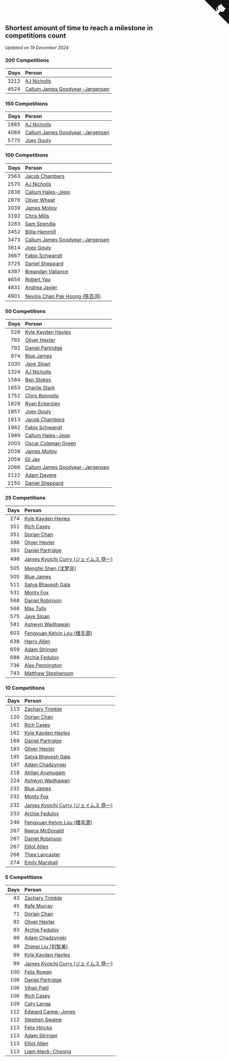 ## Shortest amount of time to reach a milestone in competitions count

*Updated on 19 December 2024*


### 200 Competitions

| Days | Person |
| ---: | :--- |
| 3212 | [AJ Nicholls](https://www.worldcubeassociation.org/persons/2015NICH04) |
| 4524 | [Callum James Goodyear-Jørgensen](https://www.worldcubeassociation.org/persons/2012GOOD02) |

### 150 Competitions

| Days | Person |
| ---: | :--- |
| 2885 | [AJ Nicholls](https://www.worldcubeassociation.org/persons/2015NICH04) |
| 4069 | [Callum James Goodyear-Jørgensen](https://www.worldcubeassociation.org/persons/2012GOOD02) |
| 5770 | [Joey Gouly](https://www.worldcubeassociation.org/persons/2007GOUL01) |

### 100 Competitions

| Days | Person |
| ---: | :--- |
| 2563 | [Jacob Chambers](https://www.worldcubeassociation.org/persons/2017CHAM09) |
| 2570 | [AJ Nicholls](https://www.worldcubeassociation.org/persons/2015NICH04) |
| 2836 | [Callum Hales-Jepp](https://www.worldcubeassociation.org/persons/2012HALE01) |
| 2976 | [Oliver Wheat](https://www.worldcubeassociation.org/persons/2016WHEA01) |
| 3039 | [James Molloy](https://www.worldcubeassociation.org/persons/2011MOLL01) |
| 3192 | [Chris Mills](https://www.worldcubeassociation.org/persons/2014MILL04) |
| 3283 | [Sam Spendla](https://www.worldcubeassociation.org/persons/2015SPEN01) |
| 3452 | [Billie Hammill](https://www.worldcubeassociation.org/persons/2015HAMM01) |
| 3473 | [Callum James Goodyear-Jørgensen](https://www.worldcubeassociation.org/persons/2012GOOD02) |
| 3614 | [Joey Gouly](https://www.worldcubeassociation.org/persons/2007GOUL01) |
| 3667 | [Fabio Schwandt](https://www.worldcubeassociation.org/persons/2014SCHW02) |
| 3725 | [Daniel Sheppard](https://www.worldcubeassociation.org/persons/2009SHEP01) |
| 4397 | [Breandan Vallance](https://www.worldcubeassociation.org/persons/2007VALL01) |
| 4656 | [Robert Yau](https://www.worldcubeassociation.org/persons/2009YAUR01) |
| 4831 | [Andrea Javier](https://www.worldcubeassociation.org/persons/2010JAVI01) |
| 4901 | [Nevins Chan Pak Hoong (陈百鸿)](https://www.worldcubeassociation.org/persons/2010CHAN20) |

### 50 Competitions

| Days | Person |
| ---: | :--- |
| 526 | [Kyle Kayden Hayles](https://www.worldcubeassociation.org/persons/2022HAYL02) |
| 785 | [Oliver Hexter](https://www.worldcubeassociation.org/persons/2022HEXT01) |
| 792 | [Daniel Partridge](https://www.worldcubeassociation.org/persons/2022PART02) |
| 974 | [Blue James](https://www.worldcubeassociation.org/persons/2022JAME01) |
| 1030 | [Jaye Sloan](https://www.worldcubeassociation.org/persons/2022SLOA01) |
| 1324 | [AJ Nicholls](https://www.worldcubeassociation.org/persons/2015NICH04) |
| 1584 | [Ben Stokes](https://www.worldcubeassociation.org/persons/2018STOK01) |
| 1653 | [Charlie Stark](https://www.worldcubeassociation.org/persons/2014STAR05) |
| 1752 | [Chris Bonnello](https://www.worldcubeassociation.org/persons/2019BONN05) |
| 1828 | [Ryan Eckersley](https://www.worldcubeassociation.org/persons/2019ECKE02) |
| 1857 | [Joey Gouly](https://www.worldcubeassociation.org/persons/2007GOUL01) |
| 1913 | [Jacob Chambers](https://www.worldcubeassociation.org/persons/2017CHAM09) |
| 1982 | [Fabio Schwandt](https://www.worldcubeassociation.org/persons/2014SCHW02) |
| 1989 | [Callum Hales-Jepp](https://www.worldcubeassociation.org/persons/2012HALE01) |
| 2003 | [Oscar Coleman Green](https://www.worldcubeassociation.org/persons/2018GREE09) |
| 2038 | [James Molloy](https://www.worldcubeassociation.org/persons/2011MOLL01) |
| 2059 | [Eli Jay](https://www.worldcubeassociation.org/persons/2014JAYE01) |
| 2066 | [Callum James Goodyear-Jørgensen](https://www.worldcubeassociation.org/persons/2012GOOD02) |
| 2122 | [Adam Devere](https://www.worldcubeassociation.org/persons/2018DEVE02) |
| 2150 | [Daniel Sheppard](https://www.worldcubeassociation.org/persons/2009SHEP01) |

### 25 Competitions

| Days | Person |
| ---: | :--- |
| 274 | [Kyle Kayden Hayles](https://www.worldcubeassociation.org/persons/2022HAYL02) |
| 351 | [Rich Casey](https://www.worldcubeassociation.org/persons/2023CASE06) |
| 351 | [Dorian Chan](https://www.worldcubeassociation.org/persons/2023DORI01) |
| 386 | [Oliver Hexter](https://www.worldcubeassociation.org/persons/2022HEXT01) |
| 393 | [Daniel Partridge](https://www.worldcubeassociation.org/persons/2022PART02) |
| 498 | [James Kyoichi Curry (ジェイムス 恭一)](https://www.worldcubeassociation.org/persons/2023CURR06) |
| 505 | [Mengfei Shen (沈梦非)](https://www.worldcubeassociation.org/persons/2018SHEN07) |
| 505 | [Blue James](https://www.worldcubeassociation.org/persons/2022JAME01) |
| 511 | [Satya Bhavesh Gala](https://www.worldcubeassociation.org/persons/2022GALA03) |
| 531 | [Monty Fox](https://www.worldcubeassociation.org/persons/2023FOXM01) |
| 568 | [Daniel Robinson](https://www.worldcubeassociation.org/persons/2023ROBI10) |
| 568 | [Max Tully](https://www.worldcubeassociation.org/persons/2023TULL04) |
| 575 | [Jaye Sloan](https://www.worldcubeassociation.org/persons/2022SLOA01) |
| 581 | [Ashwyn Wadhawan](https://www.worldcubeassociation.org/persons/2022WADH02) |
| 603 | [Fengyuan Kelvin Lou (楼丰源)](https://www.worldcubeassociation.org/persons/2023LOUF01) |
| 638 | [Harry Allen](https://www.worldcubeassociation.org/persons/2023ALLE01) |
| 659 | [Adam Stringer](https://www.worldcubeassociation.org/persons/2023STRI02) |
| 688 | [Archie Fedulov](https://www.worldcubeassociation.org/persons/2022FEDU01) |
| 736 | [Alex Pennington](https://www.worldcubeassociation.org/persons/2022PENN04) |
| 743 | [Matthew Stephenson](https://www.worldcubeassociation.org/persons/2022STEP04) |

### 10 Competitions

| Days | Person |
| ---: | :--- |
| 113 | [Zachary Trimble](https://www.worldcubeassociation.org/persons/2024TRIM01) |
| 120 | [Dorian Chan](https://www.worldcubeassociation.org/persons/2023DORI01) |
| 161 | [Rich Casey](https://www.worldcubeassociation.org/persons/2023CASE06) |
| 162 | [Kyle Kayden Hayles](https://www.worldcubeassociation.org/persons/2022HAYL02) |
| 169 | [Daniel Partridge](https://www.worldcubeassociation.org/persons/2022PART02) |
| 183 | [Oliver Hexter](https://www.worldcubeassociation.org/persons/2022HEXT01) |
| 195 | [Satya Bhavesh Gala](https://www.worldcubeassociation.org/persons/2022GALA03) |
| 197 | [Adam Chadzynski](https://www.worldcubeassociation.org/persons/2022CHAD02) |
| 218 | [Ahilan Arumugam](https://www.worldcubeassociation.org/persons/2023ARUM01) |
| 224 | [Ashwyn Wadhawan](https://www.worldcubeassociation.org/persons/2022WADH02) |
| 232 | [Blue James](https://www.worldcubeassociation.org/persons/2022JAME01) |
| 232 | [Monty Fox](https://www.worldcubeassociation.org/persons/2023FOXM01) |
| 232 | [James Kyoichi Curry (ジェイムス 恭一)](https://www.worldcubeassociation.org/persons/2023CURR06) |
| 233 | [Archie Fedulov](https://www.worldcubeassociation.org/persons/2022FEDU01) |
| 246 | [Fengyuan Kelvin Lou (楼丰源)](https://www.worldcubeassociation.org/persons/2023LOUF01) |
| 267 | [Reece McDonald](https://www.worldcubeassociation.org/persons/2022MCDO11) |
| 267 | [Daniel Robinson](https://www.worldcubeassociation.org/persons/2023ROBI10) |
| 267 | [Elliot Allen](https://www.worldcubeassociation.org/persons/2023ALLE16) |
| 268 | [Thea Lancaster](https://www.worldcubeassociation.org/persons/2023LANC06) |
| 274 | [Emily Marshall](https://www.worldcubeassociation.org/persons/2023MARS02) |

### 5 Competitions

| Days | Person |
| ---: | :--- |
| 43 | [Zachary Trimble](https://www.worldcubeassociation.org/persons/2024TRIM01) |
| 45 | [Rafe Murray](https://www.worldcubeassociation.org/persons/2024MURR08) |
| 71 | [Dorian Chan](https://www.worldcubeassociation.org/persons/2023DORI01) |
| 92 | [Oliver Hexter](https://www.worldcubeassociation.org/persons/2022HEXT01) |
| 93 | [Archie Fedulov](https://www.worldcubeassociation.org/persons/2022FEDU01) |
| 99 | [Adam Chadzynski](https://www.worldcubeassociation.org/persons/2022CHAD02) |
| 99 | [Zhimei Liu (刘智美)](https://www.worldcubeassociation.org/persons/2022LIUZ04) |
| 99 | [Kyle Kayden Hayles](https://www.worldcubeassociation.org/persons/2022HAYL02) |
| 99 | [James Kyoichi Curry (ジェイムス 恭一)](https://www.worldcubeassociation.org/persons/2023CURR06) |
| 100 | [Felix Rowan](https://www.worldcubeassociation.org/persons/2023ROWA01) |
| 106 | [Daniel Partridge](https://www.worldcubeassociation.org/persons/2022PART02) |
| 106 | [Vihan Patil](https://www.worldcubeassociation.org/persons/2022PATI12) |
| 106 | [Rich Casey](https://www.worldcubeassociation.org/persons/2023CASE06) |
| 109 | [Caty Langa](https://www.worldcubeassociation.org/persons/2024LANG10) |
| 112 | [Edward Carew-Jones](https://www.worldcubeassociation.org/persons/2022CARE01) |
| 112 | [Stephen Swaine](https://www.worldcubeassociation.org/persons/2022SWAI01) |
| 113 | [Felix Hincks](https://www.worldcubeassociation.org/persons/2022HINC01) |
| 113 | [Adam Stringer](https://www.worldcubeassociation.org/persons/2023STRI02) |
| 113 | [Elliot Allen](https://www.worldcubeassociation.org/persons/2023ALLE16) |
| 113 | [Liam Aleck-Cheong](https://www.worldcubeassociation.org/persons/2024ALEC02) |


<a href="https://github.com/simonkellly/wca_statistics_uk" class="github-corner" aria-label="View source on Github"><svg width="80" height="80" viewBox="0 0 250 250" style="fill:#151513; color:#fff; position: absolute; top: 0; border: 0; right: 0;" aria-hidden="true"><path d="M0,0 L115,115 L130,115 L142,142 L250,250 L250,0 Z"></path><path d="M128.3,109.0 C113.8,99.7 119.0,89.6 119.0,89.6 C122.0,82.7 120.5,78.6 120.5,78.6 C119.2,72.0 123.4,76.3 123.4,76.3 C127.3,80.9 125.5,87.3 125.5,87.3 C122.9,97.6 130.6,101.9 134.4,103.2" fill="currentColor" style="transform-origin: 130px 106px;" class="octo-arm"></path><path d="M115.0,115.0 C114.9,115.1 118.7,116.5 119.8,115.4 L133.7,101.6 C136.9,99.2 139.9,98.4 142.2,98.6 C133.8,88.0 127.5,74.4 143.8,58.0 C148.5,53.4 154.0,51.2 159.7,51.0 C160.3,49.4 163.2,43.6 171.4,40.1 C171.4,40.1 176.1,42.5 178.8,56.2 C183.1,58.6 187.2,61.8 190.9,65.4 C194.5,69.0 197.7,73.2 200.1,77.6 C213.8,80.2 216.3,84.9 216.3,84.9 C212.7,93.1 206.9,96.0 205.4,96.6 C205.1,102.4 203.0,107.8 198.3,112.5 C181.9,128.9 168.3,122.5 157.7,114.1 C157.9,116.9 156.7,120.9 152.7,124.9 L141.0,136.5 C139.8,137.7 141.6,141.9 141.8,141.8 Z" fill="currentColor" class="octo-body"></path></svg></a><style>.github-corner:hover .octo-arm{animation:octocat-wave 560ms ease-in-out}@keyframes octocat-wave{0%,100%{transform:rotate(0)}20%,60%{transform:rotate(-25deg)}40%,80%{transform:rotate(10deg)}}@media (max-width:500px){.github-corner:hover .octo-arm{animation:none}.github-corner .octo-arm{animation:octocat-wave 560ms ease-in-out}}</style>
